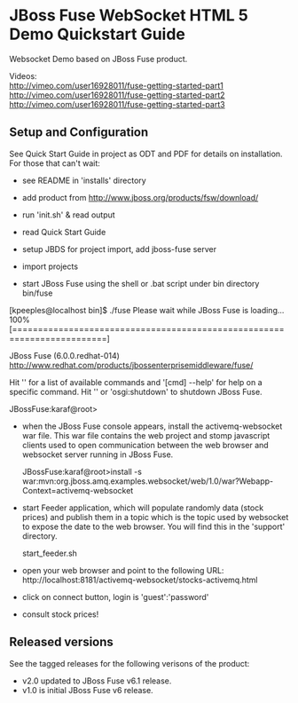 JBoss Fuse WebSocket HTML 5 Demo Quickstart Guide
=================================================

Websocket Demo based on JBoss Fuse product.  

Videos:  
http://vimeo.com/user16928011/fuse-getting-started-part1  
http://vimeo.com/user16928011/fuse-getting-started-part2  
http://vimeo.com/user16928011/fuse-getting-started-part3  

Setup and Configuration
-----------------------

See Quick Start Guide in project as ODT and PDF for details on installation. For those that can't wait:

- see README in 'installs' directory

- add product from http://www.jboss.org/products/fsw/download/

- run 'init.sh' & read output

- read Quick Start Guide  

- setup JBDS for project import, add jboss-fuse server  

- import projects

- start JBoss Fuse using the shell or .bat script under bin directory bin/fuse
	
[kpeeples@localhost bin]$ ./fuse
Please wait while JBoss Fuse is loading...
100% [========================================================================]

JBoss Fuse (6.0.0.redhat-014)
http://www.redhat.com/products/jbossenterprisemiddleware/fuse/

Hit '<tab>' for a list of available commands
and '[cmd] --help' for help on a specific command.
Hit '<ctrl-d>' or 'osgi:shutdown' to shutdown JBoss Fuse.

JBossFuse:karaf@root> 

- when the JBoss Fuse console appears, install the activemq-websocket war file. This war file contains the web project and stomp javascript clients used to open communication between the web browser and websocket server running in JBoss Fuse.

    JBossFuse:karaf@root>install -s war:mvn:org.jboss.amq.examples.websocket/web/1.0/war\?Webapp-Context=activemq-websocket

- start Feeder application, which will populate randomly data (stock prices) and publish them in a topic which is the  topic used by websocket to expose the date to the web browser. You will find this in the 'support' directory.

    start_feeder.sh

- open your web browser and point to the following URL:  http://localhost:8181/activemq-websocket/stocks-activemq.html

- click on connect button, login is 'guest':'password'

- consult stock prices!


Released versions
-----------------
See the tagged releases for the following verisons of the product:

- v2.0 updated to JBoss Fuse v6.1 release.
- v1.0 is initial JBoss Fuse v6 release.

